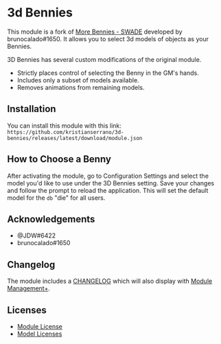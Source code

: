 # 3d Bennies

This module is a fork of [More Bennies - SWADE](https://github.com/brunocalado/swade-more-bennies) developed by brunocalado#1650. It allows you to select 3d models of objects as your Bennies.

3D Bennies has several custom modifications of the original module.

- Strictly places control of selecting the Benny in the GM's hands.
- Includes only a subset of models available.
- Removes animations from remaining models.

## Installation

You can install this module with this link:
`https://github.com/kristianserrano/3d-bennies/releases/latest/download/module.json`

## How to Choose a Benny

After activating the module, go to Configuration Settings and select the model you'd like to use under the 3D Bennies setting. Save your changes and follow the prompt to reload the application. This will set the default model for the `db` "die" for all users.

## Acknowledgements

- @JDW#6422
- brunocalado#1650

## Changelog

The module includes a [CHANGELOG](CHANGELOG.md) which will also display with [Module Management+](https://foundryvtt.com/packages/module-credits).

## Licenses

- [Module License](LICENSE.md)
- [Model Licenses](MODEL-LICENSES.md)
